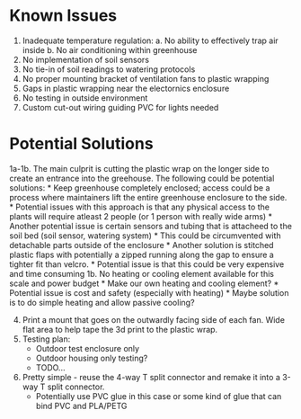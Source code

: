 # Known Issues

1. Inadequate temperature regulation:
    a. No ability to effectively trap air inside
    b. No air conditioning within greenhouse
2. No implementation of soil sensors
3. No tie-in of soil readings to watering protocols
4. No proper mounting bracket of ventilation fans to plastic wrapping
5. Gaps in plastic wrapping near the electornics enclosure
6. No testing in outside environment
7. Custom cut-out wiring guiding PVC for lights needed

# Potential Solutions

1a-1b. The main culprit is cutting the plastic wrap on the longer side to create an entrance into the greehouse. The following could be potential solutions:
    * Keep greenhouse completely enclosed; access could be a process where maintainers lift the entire greenhouse enclosure to the side.
    * Potential issues with this approach is that any physical access to the plants will require atleast 2 people (or 1 person with really wide arms)
    * Another potential issue is certain sensors and tubing that is attacheed to the soil bed (soil sensor, watering system)
        * This could be circumvented with detachable parts outside of the enclosure
    * Another solution is stitched plastic flaps with potentially a zipped running along the gap to ensure a tighter fit than velcro.
    * Potential issue is that this could be very expensive and time consuming
1b. No heating or cooling element available for this scale and power budget
    * Make our own heating and cooling element?
    * Potential issue is cost and safety (especially with heating)
    * Maybe solution is to do simple heating and allow passive cooling?

4. Print a mount that goes on the outwardly facing side of each fan. Wide flat area to help tape the 3d print to the plastic wrap.
6. Testing plan:
    * Outdoor test enclosure only
    * Outdoor housing only testing?
    * TODO...
7. Pretty simple - reuse the 4-way T split connector and remake it into a 3-way T split connector.
    * Potentially use PVC glue in this case or some kind of glue that can bind PVC and PLA/PETG